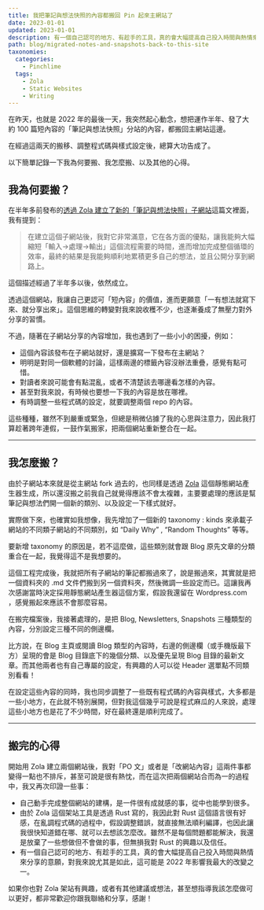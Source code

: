 ```yaml
---
title: 我把筆記與想法快照的內容都搬回 Pin 起來主網站了
date: 2023-01-01
updated: 2023-01-01
description: 有一個自己認可的地方、有趁手的工具，真的會大幅提高自己投入時間與熱情來分享的意願，對我來說尤其是如此，這可能是 2022 年影響我最大的改變之一。
path: blog/migrated-notes-and-snapshots-back-to-this-site
taxonomies:
  categories: 
    - Pinchlime
  tags: 
    - Zola
    - Static Websites
    - Writing
---
```


在昨天，也就是 2022 年的最後一天，我突然起心動念，想把運作半年、發了大約 100 篇短內容的「筆記與想法快照」分站的內容，都搬回主網站這邊。

在經過這兩天的搬移、調整程式碼與樣式設定後，總算大功告成了。

以下簡單記錄一下我為何要搬、我怎麼搬、以及其他的心得。

<!-- more -->

## 我為何要搬？

在半年多前發布的[透過 Zola 建立了新的「筆記與想法快照」子網站](/blog/built-pinchlime-notes/)這篇文裡面，我有提到：

> 在建立這個子網站後，我對它非常滿意，它在各方面的優點，讓我能夠大幅縮短「輸入->處理->輸出」這個流程需要的時間，進而增加完成整個循環的效率，最終的結果是我能夠順利地累積更多自己的想法，並且公開分享到網路上。

這個描述經過了半年多以後，依然成立。

透過這個網站，我讓自己更認可「短內容」的價值，進而更願意「一有想法就寫下來、就分享出來」。這個思維的轉變對我來說收穫不少，也逐漸養成了無壓力對外分享的習慣。

不過，隨著在子網站分享的內容增加，我也遇到了一些小小的困擾，例如：

* 這個內容該發布在子網站就好，還是擴寫一下發布在主網站？
* 明明是對同一個軟體的討論，這樣兩邊的標籤內容沒辦法重疊，感覺有點可惜。
* 對讀者來說可能會有點混亂，或者不清楚該去哪邊看怎樣的內容。
* 甚至對我來說，有時候也要想一下我的內容是放在哪裡。
* 有時調整一些程式碼的設定，就要調整兩個 repo 的內容。

這些種種，雖然不到嚴重或緊急，但總是稍微佔據了我的心思與注意力，因此我打算趁著跨年連假，一鼓作氣搬家，把兩個網站重新整合在一起。

---

## 我怎麼搬？

由於子網站本來就是從主網站 fork 過去的，也同樣是透過 [Zola](https://www.getzola.org/) 這個靜態網站產生器生成，所以還沒搬之前我自己就覺得應該不會太複雜，主要要處理的應該是幫筆記與想法們開一個新的類別、以及設定一下樣式就好。

實際做下來，也確實如我想像，我先增加了一個新的 taxonomy : kinds 來承載子網站的不同類子網站的不同類別，如 “Daily Why” , “Random Thoughts” 等等。

要新增 taxonomy 的原因是，若不這麼做，這些類別就會跟 Blog 原先文章的分類重合在一起，我覺得這不是我想要的。

這個工程完成後，我就把所有子網站的筆記都搬過來了，說是搬過來，其實就是把一個資料夾的 .md 文件們搬到另一個資料夾，然後微調一些設定而已。這讓我再次感謝當時決定採用靜態網站產生器這個方案，假設我還留在 Wordpress.com ，感覺搬起來應該不會那麼容易。

在搬完檔案後，我接著處理的，是把 Blog, Newsletters, Snapshots 三種類型的內容，分別設定三種不同的側邊欄。

比方說，在 Blog 主頁或閱讀 Blog 類型的內容時，右邊的側邊欄（或手機版最下方）呈現的會是 Blog 目錄底下的幾個分類、以及優先呈現 Blog 目錄的最新文章。而其他兩者也有自己專屬的設定，有興趣的人可以從 Header 選單點不同類別看看！

在設定這些內容的同時，我也同步調整了一些既有程式碼的內容與樣式，大多都是一些小地方，在此就不特別展開，但對我這個幾乎可說是程式麻瓜的人來說，處理這些小地方也是花了不少時間，好在最終還是順利完成了。

---

## 搬完的心得

開始用 Zola 建立兩個網站後，我對「PO 文」或者是「改網站內容」這兩件事都變得一點也不排斥，甚至可說是很有熱忱，而在這次把兩個網站合而為一的過程中，我又再次印證一些事：

* 自己動手完成整個網站的建構，是一件很有成就感的事，從中也能學到很多。
* 由於 Zola 這個架站工具是透過 Rust 寫的，我因此對 Rust 這個語言很有好感，在亂調程式碼的過程中，假設調整錯誤，就直接無法順利編譯，也因此讓我很快知道錯在哪、就可以去想該怎麼改。雖然不是每個問題都能解決，我還是放棄了一些想做但不會做的事，但無損我對 Rust 的興趣以及信任。
* 有一個自己認可的地方、有趁手的工具，真的會大幅提高自己投入時間與熱情來分享的意願，對我來說尤其是如此，這可能是 2022 年影響我最大的改變之一。

如果你也對 Zola 架站有興趣，或者有其他建議或想法，甚至想指導我該怎麼做可以更好，都非常歡迎你跟我聯絡和分享，感謝！
